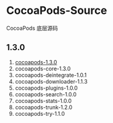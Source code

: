 # CocoaPods-Source

CocoaPods 底层源码



## 1.3.0

1. [cocoapods-1.3.0](https://github.com/CocoaPods/CocoaPods)
2. cocoapods-core-1.3.0
3. cocoapods-deintegrate-1.0.1
4. cocoapods-downloader-1.1.3
5. cocoapods-plugins-1.0.0
6. cocoapods-search-1.0.0
7. cocoapods-stats-1.0.0
8. cocoapods-trunk-1.2.0
9. cocoapods-try-1.1.0
